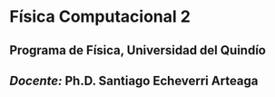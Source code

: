 # Física Computacional 2

## Programa de Física, Universidad del Quindío
## *Docente:* Ph.D. Santiago Echeverri Arteaga


